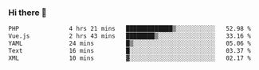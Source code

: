 ### Hi there 👋

<!--START_SECTION:waka-->

```txt
PHP              4 hrs 21 mins   █████████████▒░░░░░░░░░░░   52.98 %
Vue.js           2 hrs 43 mins   ████████▒░░░░░░░░░░░░░░░░   33.16 %
YAML             24 mins         █▒░░░░░░░░░░░░░░░░░░░░░░░   05.06 %
Text             16 mins         █░░░░░░░░░░░░░░░░░░░░░░░░   03.37 %
XML              10 mins         ▓░░░░░░░░░░░░░░░░░░░░░░░░   02.17 %
```

<!--END_SECTION:waka-->

<!--
**Jonas-VanHaeken/Jonas-VanHaeken** is a ✨ _special_ ✨ repository because its `README.md` (this file) appears on your GitHub profile.

Here are some ideas to get you started:

- 🔭 I’m currently working on ...
- 🌱 I’m currently learning ...
- 👯 I’m looking to collaborate on ...
- 🤔 I’m looking for help with ...
- 💬 Ask me about ...
- 📫 How to reach me: ...
- 😄 Pronouns: ...
- ⚡ Fun fact: ...
-->
